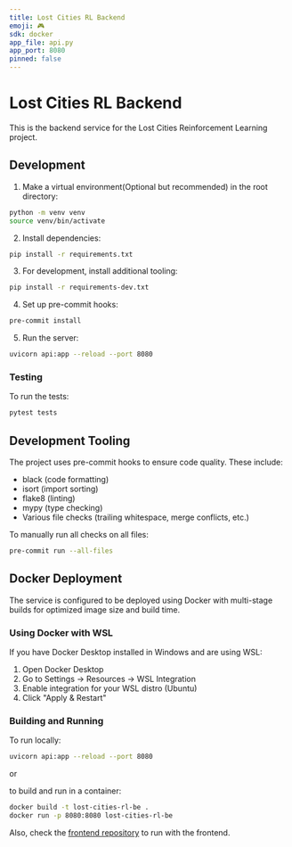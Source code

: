```yaml
---
title: Lost Cities RL Backend
emoji: 🎮
sdk: docker
app_file: api.py
app_port: 8080
pinned: false
---
```



# Lost Cities RL Backend

This is the backend service for the Lost Cities Reinforcement Learning project.

## Development

1. Make a virtual environment(Optional but recommended) in the root directory:

```bash
python -m venv venv
source venv/bin/activate
```

2. Install dependencies:
```bash
pip install -r requirements.txt
```

3. For development, install additional tooling:
```bash
pip install -r requirements-dev.txt
```

4. Set up pre-commit hooks:
```bash
pre-commit install
```

5. Run the server:
```bash
uvicorn api:app --reload --port 8080
```

### Testing

To run the tests:
```bash
pytest tests
```


## Development Tooling

The project uses pre-commit hooks to ensure code quality. These include:
- black (code formatting)
- isort (import sorting)
- flake8 (linting)
- mypy (type checking)
- Various file checks (trailing whitespace, merge conflicts, etc.)

To manually run all checks on all files:
```bash
pre-commit run --all-files
```

## Docker Deployment

The service is configured to be deployed using Docker with multi-stage builds for optimized image size and build time.

### Using Docker with WSL

If you have Docker Desktop installed in Windows and are using WSL:

1. Open Docker Desktop
2. Go to Settings -> Resources -> WSL Integration
3. Enable integration for your WSL distro (Ubuntu)
4. Click "Apply & Restart"

### Building and Running

To run locally:
```bash
uvicorn api:app --reload --port 8080
```

or

to build and run in a container:

```bash
docker build -t lost-cities-rl-be .
docker run -p 8080:8080 lost-cities-rl-be
```


Also, check the [frontend repository](https://github.com/jpotw/lost-cities-rl-fe) to run with the frontend.
